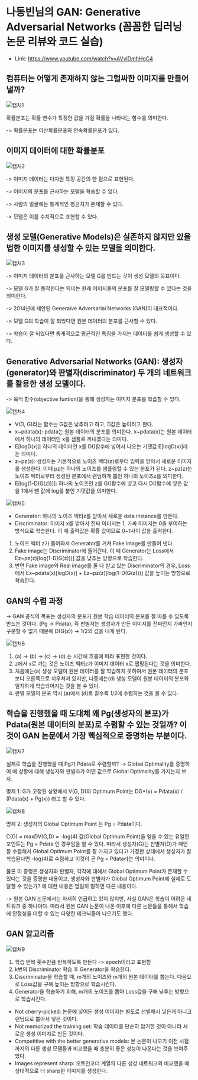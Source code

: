 # 나동빈님의 GAN: Generative Adversarial Networks (꼼꼼한 딥러닝 논문 리뷰와 코드 실습)

- Link: https://www.youtube.com/watch?v=AVvlDmhHgC4

## 컴퓨터는 어떻게 존재하지 않는 그럴싸한 이미지를 만들어 낼까?

![캡처1](https://user-images.githubusercontent.com/59161837/104556917-b60de300-5683-11eb-8b7b-b558b3197049.PNG)



확률분포는 확률 변수가 특정한 값을 가질 확률을 나타내는 함수를 의미한다.

-> 확률분포는 이산확률분포와 연속확률분포가 있다.



## 이미지 데이터에 대한 확률분포

![캡처2](https://user-images.githubusercontent.com/59161837/104557022-e2296400-5683-11eb-8a65-3edf83e1813b.PNG)



-> 이미지 데이터는 다차원 특징 공간의 한 점으로 표현된다.

-> 이미지의 분포를 근사하는 모델을 학습할 수 있다.

-> 사람의 얼굴에는 통계적인 평균치가 존재할 수 있다.

-> 모델은 이를 수치적으로 표현할 수 있다.



## 생성 모델(Generative Models)은 실존하지 않지만 있을 법한 이미지를 생성할 수 있는 모델을 의미한다.

![캡처3](https://user-images.githubusercontent.com/59161837/104557159-1ac93d80-5684-11eb-93c2-05964a5e9d3c.PNG)



-> 이미지 데이터의 분포를 근사하는 모델 G를 만드는 것이 생성 모델의 목표이다.

-> 모델 G가 잘 동작한다는 의미는 원래 이미지들의 분포를 잘 모델링할 수 있다는 것을 의미한다.

-> 2014년에 제안된 Generaive Adversarial Networks (GAN)이 대표적이다.

-> 모델 G의 학습이 잘 되었다면 원본 데이터의 분포를 근사할 수 있다.

-> 학습이 잘 되었다면 통계적으로 평균적인 특징을 가지는 데이터를 쉽게 생성할 수 있다.



## Generative Adversarial Networks (GAN): 생성자(generator)와 판별자(discriminator) 두 개의 네트워크를 활용한 생성 모델이다.

-> 목적 함수(objective funtion)을 통해 생성자는 이미지 분포를 학습할 수 있다.

![캡처4](https://user-images.githubusercontent.com/59161837/104558244-dc348280-5685-11eb-8172-2693e0a5d609.PNG)



- V(D, G)라는 함수는 G값은 낮추려고 하고, D값은 높이려고 한다.
- x~pdata(x): pdata는 원본 데이터의 분포를 의미한다. x~pdata(x)는 원본 데이터에서 하나의 데이터인 x를 샘플로 꺼내겠다는 의미다.
- E[logD(x)]: 하나의 데이터인 x를 D()함수에 넣어서 나오는 기댓값 E[logD(x)]라는 의미다.
- z~pz(z): 생성자는 기본적으로 노이즈 벡터(z)로부터 입력을 받아서 새로운 이미지를 생성한다.  이때 pz는 하나의 노이즈를 샘플링할 수 있는 분포가 된다. z~pz(z)는 노이즈 벡터로부터 생성된 분포에서 랜덤하게 뽑인 하나의 노이즈z를 의미한다.
- E[log(1-D(G(z)))]: 하나의 노이즈인 z를 G()함수에 넣고 다시 D()함수에 넣은 값을 1에서 뺀 값에 log를 붙인 기댓값을 의미한다.

![캡처5](https://user-images.githubusercontent.com/59161837/104558466-31709400-5686-11eb-8ff1-784b13c999a6.PNG)



- Generator: 하나의 노이즈 벡터z를 받아서 새로운 data instance를 만든다.
- Discriminator: 이미지 x를 받아서 진짜 이미지는 1, 가짜 이미지는 0을 부여하는 방식으로 학습한다. 이 때 출력값은 확률 값이므로 0~1사이 값을 출력한다.

1. 노이즈 벡터 z가 들어와서 Generator를 거쳐 Fake image를 만들어 낸다.
2. Fake image는 Discriminator에 들어간다. 이 때 Generator는 Loss에서 Ez~pz(z)[log(1-D(G(z)))] 값을 낮추는 방향으로 학습한다.
3. 반면 Fake image와 Real image를 둘 다 받고 있는 Discriminator의 경우, Loss에서 Ex~pdata(x)[logD(x)] + Ez~pz(z)[log(1-D(G(z)))] 값을 높이는 방향으로 학습한다.



## GAN의 수렴 과정

-> GAN 공식의 목표는 생성자의 분포가 원본 학습 데이터의 분포를 잘 따를 수 있도록 반드는 것이다. (Pg -> Pdata), 즉 판별자는 생성자가 만든 이미지를 진짜인지 가짜인지 구분할 수 없기 때문에 D(G(z)) -> 1/2의 값을 내게 된다. 

![캡처6](https://user-images.githubusercontent.com/59161837/104560265-fb80df00-5688-11eb-8f59-4404d112caa8.PNG)



1. (a) -> (b) -> (c) -> (d) 는 시간에 흐름에 따라 표현한 것이다.
2. z에서 x로 가는 것은 노이즈 벡터z가 이미지 데이터 x로 맵핑된다는 것을 의미한다.
3. 처음에는(a) 생성 모델이 원본 데이터를 잘 학습하지 못하여서 원본 데이터의 분포보다 오른쪽으로 치우쳐져 있지만, 나중에는(d) 생성 모델이 원본 데이터의 분포와 일치하게 학습되어지는 것을 볼 수 있다.
4. 판별 모델의 분포 역시 (a)에서 (d)로 갈수록 1/2에 수렴하는 것을 볼 수 있다.



## 학습을 진행했을 때 도대체 왜 Pg(생성자의 분포)가 Pdata(원본 데이터의 분포)로 수렴할 수 있는 것일까? 이것이 GAN 논문에서 가장 핵심적으로 증명하는 부분이다.

![캡처7](https://user-images.githubusercontent.com/59161837/104562515-d04bbf00-568b-11eb-978c-0eeabbd2fde4.PNG)



실제로 학습을 진행했을 때 Pg가 Pdata로 수렴할까? -> Global Optimality를 증명하여 매 상황에 대해 생성자와 판별자가 어떤 값으로 Global Optimality를 가지는지 보자.

명제 1: G가 고정된 상황에서 V(G, D)의 Optimum Point는 DG*(x) = Pdata(x) / (Pdata(x) + Pg(x)) 라고 할 수 있다.

![캡처8](https://user-images.githubusercontent.com/59161837/104563458-03428280-568d-11eb-94f1-88c43de33210.PNG)



명제 2: 생성자의 Global Optimum Point 는 Pg = Pdata이다.

C(G) = maxDV(G,D) = -log(4) 값(Global Optimum Point)을 얻을 수 있는 유일한 포인트는 Pg = Pdata 인 경우임을 알 수 있다. 따라서 생성자(G)는 판별자(D)가 매번 잘 수렴해서 Global Optimum Point를 잘 가지고 있다고 가정한 상태에서 생성자가 잘 학습된다면 -log(4)로 수렴하고 이것이 곧 Pg = Pdata라는 의미이다.

물론 이 증명은 생성자와 판별자, 각각에 대해서 Global Optimum Point가 존재할 수 있다는 것을 증명한 내용이고, 생성자와 판별자가 Global Optimum Point에 실제로 도달할 수 있는가? 에 대한 내용은 엄밀히 말하면 다른 내용이다.

-> 원본 GAN 논문에서는 자세히 언급하고 있지 않지만, 사실 GAN은 학습이 어려운 네트워크 중 하나이다. 따라서 원본 GAN 논문이 나온 이후에 다른 논문들을 통해서 학습에 안정성을 더할 수 있는 다양한 테크닉들이 나오기도 했다.



## GAN 알고리즘

![캡처9](https://user-images.githubusercontent.com/59161837/104565228-51588580-568f-11eb-9363-e09fac412988.PNG)

1. 학습 반복 횟수만큼 반복하도록 만든다 -> epoch이라고 표현함
2. k번의 Discriminator 학습 후 Generator을 학습한다.
3. Discriminator을 학습할 때, m개의 노이즈와 m개의 원본 데이터를 뽑는다. 다음으로 Loss값을 구해 높이는 방향으로 학습시킨다.
4. Generator을 학습하기 위해, m개의 노이즈를 뽑아  Loss값을 구해 낮추는 방향으로 학습시킨다.



- Not cherry-picked: 논문에 넣어둔 생성 이미지는 별도로 선별해서 넣은게 아니고 랜덤으로 뽑아서 넣은 것이다.
- Not memorized the training set: 학습 데이터를 단순히 암기한 것이 아니라 새로운 생성 이미지로 만든 것이다.
- Competitive with the better generative models: 본 논문이 나오기 이전 시점까지의 다른 생성 모델들과 비교했을 때 충분히 좋은 성능이 나온다는 것을 보여주었다.
- Images represent sharp: 오토인코더 계열의 다른 생성 네트워크와 비교했을 때 상대적으로 더 sharp한 이미지를 생성한다.
